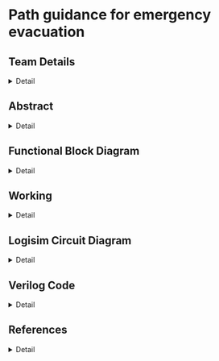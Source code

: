 # Path guidance for emergency evacuation

<!-- First Section -->
## Team Details
<details>
  <summary>Detail</summary>
  
> Semester: 3rd Sem B. Tech. CSE

> Section: S2

> Team ID: S2-T21

> Member 1:Pal Patel, 231CS240, palpatel.231cs240@nitk.edu.in, 9265254960

> Member 2: Pragya Paromita Barma, 231CS241, pragyaparomitabarma.231cs241@nitk.edu.in, 8160727736

> Member 3: Srishti Kumari, 231CS258, srishtikumari.231cs258@nitk.edu.in, 8310595970
</details>

<!-- Second Section -->
## Abstract
<details>
  <summary>Detail</summary>
   
   ### Motivation
The project is motivated by the critical need to have evacuation systems that
are smart, adaptable, and help save lives in emergencies; the complexity and overpopulation
of urban areas today call for allowing escape routes to be optimized even in unpredictable
conditions through efficient algorithms like Dijkstra’s. It can be incorporated into emergency
response systems to greatly increase the safety and efficiency of evacuations in life-threatening
situations such as fires. In emergencies such as building fires, time is rather critical. Finding the
safest and fastest route to evacuate, can be lifesaving. Conventional fire evacuation approaches
rely on static plans that may not be useful during real situations. Such hostile environments
require intelligent systems that must travel by the safest path possible and take into account
the continuously changing conditions generated by the fire.
  
  ### Problem Statement: 
  In the case of a fire outbreak inside a building, finding the safest and
quickest evacuation route for a person is critical. Given the building’s layout, the person must
navigate through hallways and rooms to reach an exit point while avoiding areas affected by
fire. We have developed a solution using Dijkstra’s algorithm to determine the shortest and
safest path from the person’s current location (source node) to the nearest exit (destination
node).
  
  ### Features:
 • This project aims to implement Dijkstra’s Algorithm practically by physically constructing
it using Verilog and modern circuit components [Galles, ].<br>
• It introduces a hardware approach to pathfinding, moving beyond theoretical concepts
[YouTube, ].<br>
• Unlike software-based implementations, this design utilizes parallelism to achieve higher
speed and efficiency in finding the shortest paths [GeeksforGeeks, ].<br>
• Logisim is used to draw and simulate circuits, making it possible to understand how the
algorithm works in hardware [Galles, ].<br>
• The project helps appreciate the management of resources and the complexity of the
circuits involved [GeeksforGeeks, ].
 
</details>

## Functional Block Diagram
<details>
  <summary>Detail</summary>
  
![blockDiagram drawio](https://github.com/user-attachments/assets/5cfe71dd-3014-4960-80ab-9303bc553d63)

</details>

<!-- Third Section -->
## Working
<details>
  <summary>Detail</summary>

  > Explain the working of your model with the help of a functional table (compulsory) followed by the flowchart.
</details>

<!-- Fourth Section -->
## Logisim Circuit Diagram
<details>
  <summary>Detail</summary>

  > Update a neat logisim circuit diagram
</details>

<!-- Fifth Section -->
## Verilog Code
<details>
  <summary>Detail</summary>

    module dijkstra_subset(
      input reset,
      input [8:0] subset_cells,  // 9-bit input to represent cells (1 = included, 0 = excluded or blocked)
      input [3:0] source,        // 4-bit source node (3x3 grid -> 9 nodes, range: 0-8)
      input [3:0] destination,   // 4-bit destination node (range: 0-8)
      output reg [2:0] shortest_distance, // Shortest distance from source to destination
      output reg [8:0] path_out           // Path output (9 bits, 1 for each cell)
    );
      reg [8:0] adj_matrix[8:0];   // Adjacency matrix for 3x3 grid
      reg [7:0] dist[8:0];         // Distance array
      reg [3:0] parent[8:0];       // Parent array for path reconstruction
      reg [8:0] visited;           // Visited array
      reg [3:0] current_node;
      reg [7:0] min_dist;
      reg [3:0] next_node;
      // 9-bit representation of connections for a 3x3 grid
      // 9 nodes in the grid
      // Initialize the adjacency matrix in your module
      initial begin
        adj_matrix[0] = 9'b000001010; // Node 0 connects to Node 1 (right) and Node 3 (down)
        adj_matrix[1] = 9'b000010101; // Node 1 connects to Node 0 (left), Node 2 (right), and Node 4 (down)
        adj_matrix[2] = 9'b000100010; // Node 2 connects to Node 1 (left) and Node 5 (down)
        adj_matrix[3] = 9'b001010001; 
        adj_matrix[4] = 9'b010101010; 
        adj_matrix[5] = 9'b100010100; 
        adj_matrix[6] = 9'b010001000; 
        adj_matrix[7] = 9'b101010000;
        adj_matrix[8] = 9'b010100000; 
      end
      always @(reset or subset_cells or source or destination) begin
        if (reset) begin
            // Reset distances, visited, and path arrays
            for (i = 0; i < 9; i = i + 1) begin
                dist[i] = 8'hFF;
                parent[i] = 4'hF;
            end
            visited = 9'b000000000;
            shortest_distance = 8'hFF;
            path_out = 9'b000000000;
        end else begin
              // Adjust adjacency matrix based on subset_cells input
              for (i = 0; i < 9; i = i + 1) begin
                if (!subset_cells[i]) begin
                    // If a cell is not part of the subset or blocked, block all its connections
                    adj_matrix[i] = 9'b000000000;
                end
              end
            // Step 1: Set source distance to 0
            dist[source] = 8'h00;
            current_node = source;
            for (i = 0; i < 9; i = i + 1) begin
                // Mark the current node as visited
                visited[current_node] = 1'b1;
                // Update distances for neighbors of the current node
                for (j = 0; j < 9; j = j + 1) begin
                    if ((adj_matrix[current_node][j]==1) && !visited[j]) begin
                        //$display(adj_matrix[current_node][j]);
                        // If unvisited and an edge exists
                        if ((dist[current_node] + 8'h01) < dist[j]) begin
                            $display(i,j);
                            dist[j] = dist[current_node] + 8'h01; // Update distance (weight = 1)
                            parent[j] = current_node;             // Set parent
                        end
                    end
                end
                // Step 2: Find the next node with the smallest distance
                next_node = 4'hF; // Invalidate current node
                min_dist = 8'hFF; // Set minimum distance to infinity
                // check the logic over again ig there is some bug so dry run it again
                for (j = 0; j < 9; j = j + 1) begin
                    if (!visited[j] && (dist[j] < min_dist)) begin
                        min_dist = dist[j];
                        next_node = j;
                    end
                end
      // If no valid next node found, break the loop
      if (next_node == 4'hF) begin
        i = 9; // End the loop
      end else begin
        current_node = next_node;
      end
    end
    // Step 3: If we reached the destination, output the distance and path
    if (dist[destination] != 8'hFF) begin
          shortest_distance = dist[destination];
          // Reconstruct path from destination to source
          // check the logic over here too the conditions of the for loop....
          path_out = 9'b000000000;
          current_node = destination;
          for (j = 0; current_node != source && j < 9 && current_node != 4'hF; j = j + 1) begin
            path_out = path_out | (1 << current_node);  // Set the bit corresponding to current_node
            current_node = parent[current_node];        // Move to the parent node
          end
            path_out = path_out | (1 << source); // Mark the source in the path
          end else begin
            // No valid path found
            path_out = 9'b000000000;
          end
        end
      end
    endmodule
</details>

## References
<details>
  <summary>Detail</summary>
  
  > [https://www.cs.usfca.edu/galles/visualization/Dijkstra.html]<br/>
  >  [https://www.geeksforgeeks.org/dijkstras-shortest-path-algorithm-greedy-algo-7/]<br/>

</details>
